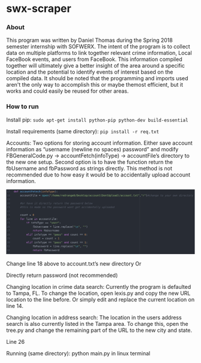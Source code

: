 # swx-scraper

### About 
This program was written by Daniel Thomas during the Spring 2018 semester internship with SOFWERX. The intent of the program is to collect data on multiple platforms to link together relevant crime information, Local FaceBook events, and users from FaceBook. This information compiled together will ultimately give a better insight of the area around a specific location and the potential to identify events of interest based on the compiled data. It should be noted that the programming and imports used aren't the only way to accomplish this or maybe themost efficient, but it works and could easily be reused for other areas. 

### How to run 
Install pip:
`sudo apt-get install python-pip python-dev build-essential`

Install requirements (same directory):
`pip install -r req.txt`

Accounts:
Two options for storing account information. Either save account information as “username (newline no spaces) password” and modify FBGeneralCode.py -> accountFetch(infoType) -> accountFile’s directory to the new one setup. Second option is to have the function return the fbUsername and fbPassword as strings directly. This method is not recommended due to how easy it would be to accidentally upload account information.

![alt text](https://github.com/Daniel-R-Thomas/swx-scraper/blob/master/images/image5.png)

Change line 18 above to account.txt’s new directory
Or

Directly return password (not recommended) 

Changing location in crime data search:
Currently the program is defaulted to Tampa, FL. To change the location, open lexis.py and copy the new URL location to the line before. Or simply edit and replace the current location on line 14.

Changing location in address search:
The location in the users address search is also currently listed in the Tampa area. To change this, open the tree.py and change the remaining part of the URL to the new city and state.


Line 26

Running (same directory):
python main.py in linux terminal


